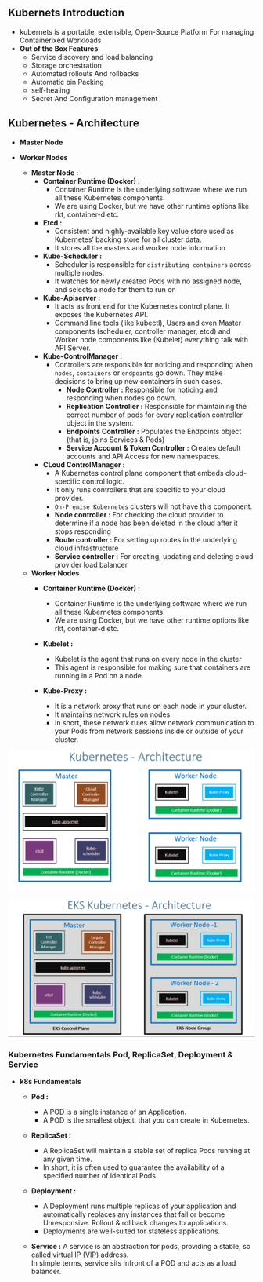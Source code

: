 ## Kubernets Introduction
* kubernets is a portable, extensible, Open-Source Platform For managing Containerixed Workloads
* **Out of the Box Features**
    * Service discovery and load balancing
    * Storage orchestration
    * Automated rollouts And rollbacks
    * Automatic bin Packing
    * self-healing
    * Secret And Configuration management

##  Kubernetes - Architecture 
- **Master Node**
- **Worker Nodes**
    * **Master Node :**
        - **Container Runtime (Docker) :** 
            * Container Runtime is the underlying software where we run all these Kubernetes components. 
            * We are using Docker, but we have other runtime options like rkt, container-d etc.
        - **Etcd :**
            * Consistent and highly-available key value store used as Kubernetes’ backing store for all cluster data.
            * It stores all the masters and worker node information
        - **Kube-Scheduler :**
            * Scheduler is responsible for `distributing containers` across multiple nodes.
            * It watches for newly created Pods with no assigned node, and selects a node for them to run on
        - **Kube-Apiserver :** 
            * It acts as front end for the Kubernetes control plane. It exposes the Kubernetes API.
            * Command line tools (like kubectl), Users and even Master components (scheduler, controller manager, etcd) and Worker node components like (Kubelet) everything talk with API Server. 
        - **Kube-ControlManager :**
            * Controllers are responsible for noticing and responding when `nodes`, `containers` or `endpoints` go down. They make decisions to bring up new containers in such cases. 
                - **Node Controller :** Responsible for noticing and responding when nodes go down.
                - **Replication Controller :** Responsible for maintaining the correct number of pods for every replication controller object in the system.
                - **Endpoints Controller    :** Populates the Endpoints object (that is, joins Services & Pods)
                - **Service Account & Token Controller :** Creates default accounts and API Access for new namespaces. 
        - **CLoud ControlManager :**
            * A Kubernetes control plane component that embeds cloud-specific control logic. 
            * It only runs controllers that are specific to your cloud provider. 
            * `On-Premise Kubernetes` clusters will not have this component. 
            - **Node controller :** For checking the cloud provider to determine if a node has been deleted in the cloud after it stops responding
            - **Route controller :** For setting up routes in the underlying cloud infrastructure
            - **Service controller :** For creating, updating and deleting cloud provider load balancer

    - **Worker Nodes**
        - **Container Runtime (Docker) :** 
            * Container Runtime is the underlying software where we run all these Kubernetes components. 
            * We are using Docker, but we have other runtime options like rkt, container-d etc.

        - **Kubelet :** 
            * Kubelet is the agent that runs on every node in the cluster
            * This agent is responsible for making sure that containers are running in a Pod on a node.

        - **Kube-Proxy :**
            * It is a network proxy that runs on each node in your cluster.
            * It maintains network rules on nodes 
            * In short, these network rules allow network communication to your Pods from network sessions inside or outside of your cluster.

<p align="center">
    <img src="https://github.com/sudheermuthyala/EKS/blob/main/Img/2023-03-07-11-30-41.png" />
      </p>

<p align="center">
    <img src="https://github.com/sudheermuthyala/EKS/blob/main/Img/2023-03-07-12-09-23.png" />
      </p>


### Kubernetes Fundamentals Pod, ReplicaSet, Deployment & Service
- **k8s Fundamentals**
    * **Pod :**
        * A POD is a single instance of an Application. 
        * A POD is the smallest object, that you can create in Kubernetes. 

    * **ReplicaSet :**
        * A ReplicaSet will maintain a stable set of replica Pods running at any given time. 
        * In short, it is often used to guarantee the availability of a specified number of identical Pods

    * **Deployment :** 
        * A Deployment runs multiple replicas of your application and automatically replaces any instances that fail or become Unresponsive. Rollout & rollback changes to applications. 
        * Deployments are well-suited for stateless applications.

    * **Service :**
        A service is an abstraction for pods, providing a stable, so called virtual IP (VIP) address.	
In simple terms, service sits Infront of a POD and acts as a load balancer. 

